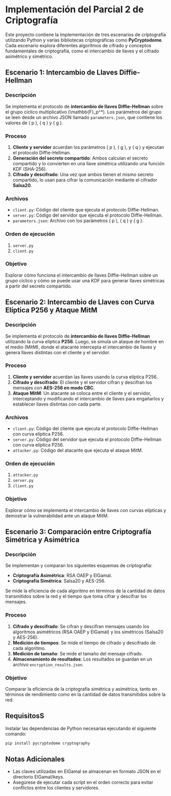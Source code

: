 # Implementación del Parcial 2 de Criptografía

Este proyecto contiene la implementación de tres escenarios de criptografía utilizando Python y varias bibliotecas criptográficas como **PyCryptodome**. Cada escenario explora diferentes algoritmos de cifrado y conceptos fundamentales de criptografía, como el intercambio de llaves y el cifrado asimétrico y simétrico.

## Escenario 1: Intercambio de Llaves Diffie-Hellman

### Descripción

Se implementa el protocolo de **intercambio de llaves Diffie-Hellman** sobre el grupo cíclico multiplicativo \(\mathbb{F}\_p^\*\). Los parámetros del grupo se leen desde un archivo JSON llamado `parameters.json`, que contiene los valores de \( p \), \( q \) y \( g \).

### Proceso

1. **Cliente y servidor** acuerdan los parámetros \( p \), \( g \), y \( q \) y ejecutan el protocolo Diffie-Hellman.
2. **Generación del secreto compartido**: Ambos calculan el secreto compartido y lo convierten en una llave simétrica utilizando una función KDF (SHA-256).
3. **Cifrado y descifrado**: Una vez que ambos tienen el mismo secreto compartido, lo usan para cifrar la comunicación mediante el cifrador **Salsa20**.

### Archivos

- `client.py`: Código del cliente que ejecuta el protocolo Diffie-Hellman.
- `server.py`: Código del servidor que ejecuta el protocolo Diffie-Hellman.
- `parameters.json`: Archivo con los parámetros \( p \), \( q \) y \( g \).

### Orden de ejecución

1. `server.py`
2. `client.py`

### Objetivo

Explorar cómo funciona el intercambio de llaves Diffie-Hellman sobre un grupo cíclico y cómo se puede usar una KDF para generar llaves simétricas a partir del secreto compartido.

## Escenario 2: Intercambio de Llaves con Curva Elíptica P256 y Ataque MitM

### Descripción

Se implementa el protocolo de **intercambio de llaves Diffie-Hellman** utilizando la curva elíptica **P256**. Luego, se simula un ataque de hombre en el medio (MitM), donde el atacante intercepta el intercambio de llaves y genera llaves distintas con el cliente y el servidor.

### Proceso

1. **Cliente y servidor** acuerdan las llaves usando la curva elíptica P256.
2. **Cifrado y descifrado**: El cliente y el servidor cifran y descifran los mensajes con **AES-256 en modo CBC**.
3. **Ataque MitM**: Un atacante se coloca entre el cliente y el servidor, interceptando y modificando el intercambio de llaves para engañarlos y establecer llaves distintas con cada parte.

### Archivos

- `client.py`: Código del cliente que ejecuta el protocolo Diffie-Hellman con curva elíptica P256.
- `server.py`: Código del servidor que ejecuta el protocolo Diffie-Hellman con curva elíptica P256.
- `attacker.py`: Código del atacante que ejecuta el ataque MitM.

### Orden de ejecución

1. `attacker.py`
2. `server.py`
3. `client.py`

### Objetivo

Explorar cómo se implementa el intercambio de llaves con curvas elípticas y demostrar la vulnerabilidad ante un ataque MitM.

## Escenario 3: Comparación entre Criptografía Simétrica y Asimétrica

### Descripción

Se implementan y comparan los siguientes esquemas de criptografía:

- **Criptografía Asimétrica**: RSA OAEP y ElGamal.
- **Criptografía Simétrica**: Salsa20 y AES-256.

Se mide la eficiencia de cada algoritmo en términos de la cantidad de datos transmitidos sobre la red y el tiempo que toma cifrar y descifrar los mensajes.

### Proceso

1. **Cifrado y descifrado**: Se cifran y descifran mensajes usando los algoritmos asimétricos (RSA OAEP y ElGamal) y los simétricos (Salsa20 y AES-256).
2. **Medición de tiempos**: Se mide el tiempo de cifrado y descifrado de cada algoritmo.
3. **Medición de tamaño**: Se mide el tamaño del mensaje cifrado.
4. **Almacenamiento de resultados**: Los resultados se guardan en un archivo `encryption_results.json`.

### Objetivo

Comparar la eficiencia de la criptografía simétrica y asimétrica, tanto en términos de rendimiento como en la cantidad de datos transmitidos sobre la red.

## RequisitosS

Instalar las dependencias de Python necesarias ejecutando el siguiente comando:

```bash
pip install pycryptodome cryptography
```

## Notas Adicionales

- Las claves utilizadas en ElGamal se almacenan en formato JSON en el directorio ElGamal/keys.
- Asegúrese de ejecutar cada script en el orden correcto para evitar conflictos entre los clientes y servidores.
